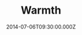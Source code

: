 ---
title: "Warmth"
image: "https://i.imgur.com/MuLYIpM.jpg"
date: "2014-07-06T09:30:00.000Z"
video:
  type: "vimeo"
  id: 100075158
speaker:
  name: "Bart Wilkins"
  permalink: "bart-wilkins"
series: "multiply"
---